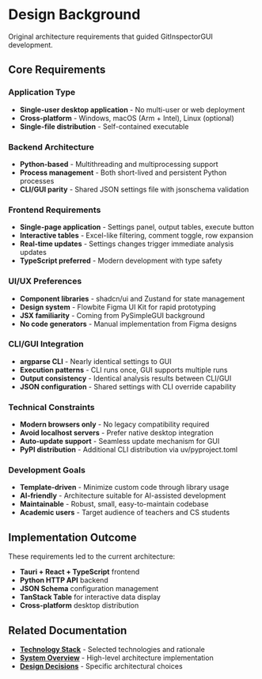 # Design Background

Original architecture requirements that guided GitInspectorGUI development.

## Core Requirements

### Application Type

-   **Single-user desktop application** - No multi-user or web deployment
-   **Cross-platform** - Windows, macOS (Arm + Intel), Linux (optional)
-   **Single-file distribution** - Self-contained executable

### Backend Architecture

-   **Python-based** - Multithreading and multiprocessing support
-   **Process management** - Both short-lived and persistent Python processes
-   **CLI/GUI parity** - Shared JSON settings file with jsonschema validation

### Frontend Requirements

-   **Single-page application** - Settings panel, output tables, execute button
-   **Interactive tables** - Excel-like filtering, comment toggle, row expansion
-   **Real-time updates** - Settings changes trigger immediate analysis updates
-   **TypeScript preferred** - Modern development with type safety

### UI/UX Preferences

-   **Component libraries** - shadcn/ui and Zustand for state management
-   **Design system** - Flowbite Figma UI Kit for rapid prototyping
-   **JSX familiarity** - Coming from PySimpleGUI background
-   **No code generators** - Manual implementation from Figma designs

### CLI/GUI Integration

-   **argparse CLI** - Nearly identical settings to GUI
-   **Execution patterns** - CLI runs once, GUI supports multiple runs
-   **Output consistency** - Identical analysis results between CLI/GUI
-   **JSON configuration** - Shared settings with CLI override capability

### Technical Constraints

-   **Modern browsers only** - No legacy compatibility required
-   **Avoid localhost servers** - Prefer native desktop integration
-   **Auto-update support** - Seamless update mechanism for GUI
-   **PyPI distribution** - Additional CLI distribution via uv/pyproject.toml

### Development Goals

-   **Template-driven** - Minimize custom code through library usage
-   **AI-friendly** - Architecture suitable for AI-assisted development
-   **Maintainable** - Robust, small, easy-to-maintain codebase
-   **Academic users** - Target audience of teachers and CS students

## Implementation Outcome

These requirements led to the current architecture:

-   **Tauri + React + TypeScript** frontend
-   **Python HTTP API** backend
-   **JSON Schema** configuration management
-   **TanStack Table** for interactive data display
-   **Cross-platform** desktop distribution

## Related Documentation

-   **[Technology Stack](technology-stack.md)** - Selected technologies and rationale
-   **[System Overview](overview.md)** - High-level architecture implementation
-   **[Design Decisions](design-decisions.md)** - Specific architectural choices
